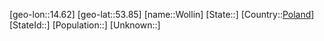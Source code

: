 ﻿---
location: [53.85,14.62]
type: City
tags:
- geo/City


SpocWebEntityId: 35691
isDeleted: false
confidential: public

---
[geo-lon::14.62]
[geo-lat::53.85]
[name::Wollin]
[State::]
[Country::[Poland](geo/Continent/Europe/Poland.md)]
[StateId::]
[Population::]
[Unknown::]

